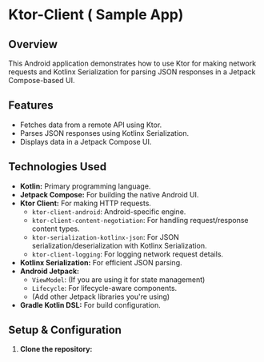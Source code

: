 # Ktor-Client  ( Sample App)


## Overview

This Android application demonstrates how to use Ktor for making network requests and Kotlinx Serialization for parsing JSON responses in a Jetpack Compose-based UI.


## Features

*   Fetches data from a remote API using Ktor.
*   Parses JSON responses using Kotlinx Serialization.
*   Displays data in a Jetpack Compose UI.

## Technologies Used

*   **Kotlin:** Primary programming language.
*   **Jetpack Compose:** For building the native Android UI.
*   **Ktor Client:** For making HTTP requests.
    *   `ktor-client-android`: Android-specific engine.
    *   `ktor-client-content-negotiation`: For handling request/response content types.
    *   `ktor-serialization-kotlinx-json`: For JSON serialization/deserialization with Kotlinx Serialization.
    *   `ktor-client-logging`: For logging network request details.
*   **Kotlinx Serialization:** For efficient JSON parsing.
*   **Android Jetpack:**
    *   `ViewModel`: (If you are using it for state management)
    *   `Lifecycle`: For lifecycle-aware components.
    *   (Add other Jetpack libraries you're using)
*   **Gradle Kotlin DSL:** For build configuration.

## Setup & Configuration

1.  **Clone the repository:**
